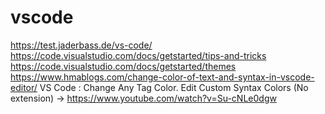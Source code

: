 # vscode
https://test.jaderbass.de/vs-code/
https://code.visualstudio.com/docs/getstarted/tips-and-tricks 
https://code.visualstudio.com/docs/getstarted/themes 
https://www.hmablogs.com/change-color-of-text-and-syntax-in-vscode-editor/ 
VS Code : Change Any Tag Color. Edit Custom Syntax Colors  (No extension) ->  https://www.youtube.com/watch?v=Su-cNLe0dgw
